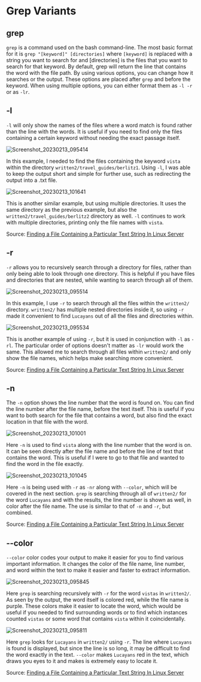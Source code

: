 # Grep Variants
## grep

`grep` is a command used on the bash command-line. The most basic format for it is `grep "[keyword]" [directories]` where `[keyword]` is replaced with a string you want to search for and [directories] is the files that you want to search for that keyword. By default, grep will return the line that contains the word with the file path. By using various options, you can change how it searches or the output. These options are placed after `grep` and before the keyword. When using multiple options, you can either format them as `-l -r` or as `-lr`.

## -l

`-l` will only show the names of the files where a word match is found rather than the line with the words. It is useful if you need to find only the files containing a certain keyword without needing the exact passage itself.

![Screenshot_20230213_095414](https://user-images.githubusercontent.com/110417453/218652353-29c3a057-b0e0-4144-9d72-310ec4bb1175.png)

In this example, I needed to find the files containing the keyword `vista` within the directory `written2/travel_guides/berlitz1`. Using `-l`, I was able to keep the output short and simple for further use, such as redirecting the output into a .txt file.

![Screenshot_20230213_101641](https://user-images.githubusercontent.com/110417453/218654955-f2acd5bd-8688-43d6-a02a-6d98b1dba8e6.png)

This is another similar example, but using multiple directories. It uses the same directory as the previous example, but also the `written2/travel_guides/berlitz2` directory as well. `-l` continues to work with multiple directories, printing only the file names with `vista`.

Source: 
[Finding a File Containing a Particular Text String In Linux Server](https://www.cyberciti.biz/faq/howto-search-find-file-for-text-string/#:~:text=You%20need%20to%20use%20the,match%20or%20a%20text%20string.)

## -r

`-r` allows you to recursively search through a directory for files, rather than only being able to look through one directory. This is helpful if you have files and directories that are nested, while wanting to search through all of them.

![Screenshot_20230213_095514](https://user-images.githubusercontent.com/110417453/218652374-56a29191-270e-4caf-b7ab-26d45b859f1e.png)

In this example, I use `-r` to search through all the files within the `written2/` directory. `written2/` has multiple nested directories inside it, so using `-r` made it convenient to find `Lucayans` out of all the files and directories within.

![Screenshot_20230213_095534](https://user-images.githubusercontent.com/110417453/218652384-b4be28bc-3539-41e1-8901-d12fe71f8a44.png)

This is another example of using `-r`, but it is used in conjunction with `-l` as `-rl`. The particular order of options doesn't matter as `-lr` would work the same. This allowed me to search through all files within `written2/` and only show the file names, which helps make searching more convenient.

Source: 
[Finding a File Containing a Particular Text String In Linux Server](https://www.cyberciti.biz/faq/howto-search-find-file-for-text-string/#:~:text=You%20need%20to%20use%20the,match%20or%20a%20text%20string.)

## -n

The `-n` option shows the line number that the word is found on. You can find the line number after the file name, before the text itself. This is useful if you want to both search for the file that contains a word, but also find the exact location in that file with the word.

![Screenshot_20230213_101001](https://user-images.githubusercontent.com/110417453/218654007-e06e59c5-492f-4823-ba2d-121ac77d8142.png)

Here `-n` is used to find `vista` along with the line number that the word is on. It can be seen directly after the file name and before the line of text that contains the word. This is useful if I were to go to that file and wanted to find the word in the file exactly.

![Screenshot_20230213_101045](https://user-images.githubusercontent.com/110417453/218654043-466c82da-20c2-4df9-a5dc-2f4b4231d6df.png)

Here `-n` is being used with `-r` as `-nr` along with `--color`, which will be covered in the next section. `grep` is searching through all of `written2/` for the word `Lucayans` and with the results, the line number is shown as well, in color after the file name. The use is similar to that of `-n` and `-r`, but combined.

Source: 
[Finding a File Containing a Particular Text String In Linux Server](https://www.cyberciti.biz/faq/howto-search-find-file-for-text-string/#:~:text=You%20need%20to%20use%20the,match%20or%20a%20text%20string.)

## --color

`--color` color codes your output to make it easier for you to find various important information. It changes the color of the file name, line number, and word within the text to make it easier and faster to extract information.

![Screenshot_20230213_095845](https://user-images.githubusercontent.com/110417453/218652435-9445c3ef-e7cc-4f70-b7fb-ef9c1057422c.png)

Here `grep` is searching recursively with `-r` for the word `vistas` in `written2/`. As seen by the output, the word itself is colored red, while the file name is purple. These colors make it easier to locate the word, which would be useful if you needed to find surrounding words or to find which instances counted `vistas` or some word that contains `vista` within it coincidentally.

![Screenshot_20230213_095811](https://user-images.githubusercontent.com/110417453/218652420-b681536d-a344-4e1e-a524-54328a58ece0.png)

Here `grep` looks for `Lucayans` in `written2/` using `-r`. The line where `Lucayans` is found is displayed, but since the line is so long, it may be difficult to find the word exactly in the text. `--color` makes `Lucayans` red in the text, which draws you eyes to it and makes is extremely easy to locate it.

Source: 
[Finding a File Containing a Particular Text String In Linux Server](https://www.cyberciti.biz/faq/howto-search-find-file-for-text-string/#:~:text=You%20need%20to%20use%20the,match%20or%20a%20text%20string.)
